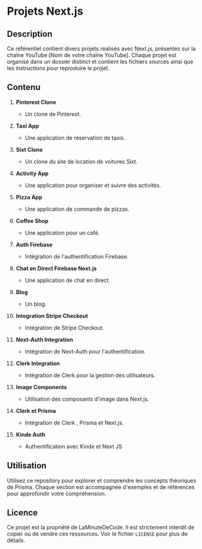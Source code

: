 # Projets Next.js

## Description
Ce référentiel contient divers projets réalisés avec Next.js, présentés sur la chaîne YouTube [Nom de votre chaîne YouTube]. Chaque projet est organisé dans un dossier distinct et contient les fichiers sources ainsi que les instructions pour reproduire le projet.

## Contenu

1. **Pinterest Clone**
   - Un clone de Pinterest.

2. **Taxi App**
   - Une application de réservation de taxis.

3. **Sixt Clone**
   - Un clone du site de location de voitures Sixt.

4. **Activity App**
   - Une application pour organiser et suivre des activités.

5. **Pizza App**
   - Une application de commande de pizzas.

6. **Coffee Shop**
   - Une application pour un café.

7. **Auth Firebase**
   - Intégration de l'authentification Firebase.

8. **Chat en Direct Firebase Next.js**
   - Une application de chat en direct.

9. **Blog**
   - Un blog.

10. **Integration Stripe Checkout**
    - Intégration de Stripe Checkout.

11. **Next-Auth Integration**
    - Intégration de Next-Auth pour l'authentification.

12. **Clerk Integration**
    - Intégration de Clerk pour la gestion des utilisateurs.

13. **Image Components**
    - Utilisation des composants d'image dans Next.js.
  
14. **Clerk et Prisma**
    - Intégration de Clerk , Prisma et Next.js.

15. **Kinde Auth**
    - Authentification avec Kinde et Next JS


## Utilisation

Utilisez ce repository pour explorer et comprendre les concepts théoriques de Prisma. Chaque section est accompagnée d'exemples et de références pour approfondir votre compréhension.

## Licence

Ce projet est la propriété de LaMinuteDeCode. Il est strictement interdit de copier ou de vendre ces ressources. Voir le fichier `LICENSE` pour plus de détails.
